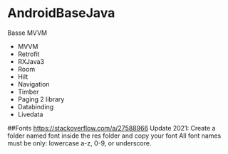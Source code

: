 # AndroidBaseJava
 Basse MVVM
 
- MVVM
- Retrofit
- RXJava3
- Room
- Hilt
- Navigation
- Timber
- Paging 2 library
- Databinding
- Livedata

##Fonts
https://stackoverflow.com/a/27588966
Update 2021:
Create a folder named font inside the res folder and copy your font
All font names must be only: lowercase a-z, 0-9, or underscore.
